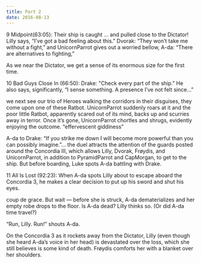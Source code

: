 ```yaml
---
title: Part 2
date: 2016-08-13
---
```

9 Midpoint(63:05):
Their ship is caught ... and pulled close to the Dictator!
Lilly says, “I’ve got a bad feeling about this.”
Dvorak: “They won’t take me without a fight,” and UnicornParrot gives out a worried bellow,
A-da: “There are alternatives to fighting,”

As we near the Dictator, we get a sense of its enormous size for the first time.


10 Bad Guys Close In (66:50):
Drake: "Check every part of the ship." He also says, significantly, “I sense something. A presence I’ve not felt since…”

we next see our trio of Heroes walking the corridors in their disguises, they come upon one of these Ratbot. UnicornParrot suddenly roars at it and the poor little Ratbot, apparently scared out of its mind, backs up and scurries away in terror. Once it’s gone, UnicornParrot chortles and shrugs, evidently enjoying the outcome. “effervescent giddiness”


A-da to Drake: “If you strike me down I will become more powerful than you can possibly imagine.”... the duel attracts the attention of the guards posted around the Concordia III, which allows Lilly, Dvorak, Frøydis, and UnicornParrot, in addition to PyramidParrot and CapMorgan, to get to the ship. But before boarding, Luke spots A-da battling with Drake.





11 All Is Lost (92:23):
When A-da spots Lilly about to escape aboard the Concordia 3, he makes a clear decision to put up his sword and shut his eyes.

coup de grace. But wait — before she is struck, A-da dematerializes and her empty robe drops to the floor. Is A-da dead? Lilly thinks so. (Or did A-da time travel?)

“Run, Lilly. Run!” shouts A-da.

On the Concordia 3 as it rockets away from the Dictator, Lilly (even though she heard A-da’s voice in her head) is devastated over the loss, which she still believes is some kind of death. Frøydis comforts her with a blanket over her shoulders.
